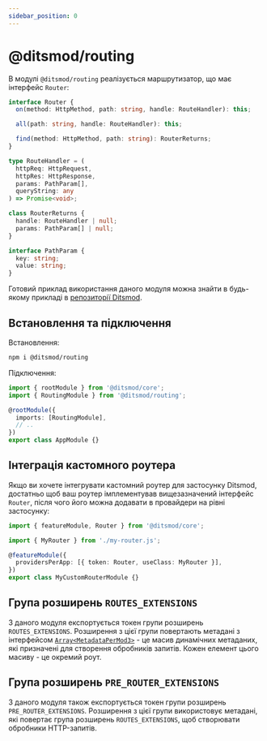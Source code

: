```yaml
---
sidebar_position: 0
---
```


# @ditsmod/routing

В модулі `@ditsmod/routing` реалізується маршрутизатор, що має інтерфейс `Router`:

```ts
interface Router {
  on(method: HttpMethod, path: string, handle: RouteHandler): this;

  all(path: string, handle: RouteHandler): this;

  find(method: HttpMethod, path: string): RouterReturns;
}

type RouteHandler = (
  httpReq: HttpRequest,
  httpRes: HttpResponse,
  params: PathParam[],
  queryString: any
) => Promise<void>;

class RouterReturns {
  handle: RouteHandler | null;
  params: PathParam[] | null;
}

interface PathParam {
  key: string;
  value: string;
}
```

Готовий приклад використання даного модуля можна знайти в будь-якому прикладі в [репозиторії Ditsmod][1].

## Встановлення та підключення

Встановлення:

```bash
npm i @ditsmod/routing
```

Підключення:

```ts
import { rootModule } from '@ditsmod/core';
import { RoutingModule } from '@ditsmod/routing';

@rootModule({
  imports: [RoutingModule],
  // ..
})
export class AppModule {}
```

## Інтеграція кастомного роутера

Якщо ви хочете інтегрувати кастомний роутер для застосунку Ditsmod, достатньо щоб ваш роутер імплементував вищезазначений інтерфейс `Router`, після чого його можна додавати в провайдери на рівні застосунку:

```ts
import { featureModule, Router } from '@ditsmod/core';

import { MyRouter } from './my-router.js';

@featureModule({
  providersPerApp: [{ token: Router, useClass: MyRouter }],
})
export class MyCustomRouterModule {}
```

## Група розширень `ROUTES_EXTENSIONS`

З даного модуля експортується токен групи розширень `ROUTES_EXTENSIONS`. Розширення з цієї групи повертають метадані з інтерфейсом [`Array<MetadataPerMod3>`][2] - це масив динамічних метаданих, які призначені для створення обробників запитів. Кожен елемент цього масиву - це окремий роут.

## Група розширень `PRE_ROUTER_EXTENSIONS`

З даного модуля також експортується токен групи розширень `PRE_ROUTER_EXTENSIONS`. Розширення з цієї групи використовує метадані, які повертає група розширень `ROUTES_EXTENSIONS`, щоб створювати обробники HTTP-запитів.

[1]: https://github.com/ditsmod/ditsmod/tree/main/examples
[2]: https://github.com/ditsmod/ditsmod/blob/core-2.54.0/packages/core/src/types/metadata-per-mod.ts#L58-L74
[3]: https://github.com/ditsmod/ditsmod/blob/body-parser-2.16.0/packages/body-parser/src/body-parser.extension.ts#L54
